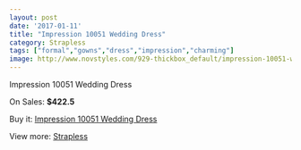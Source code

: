 ```yaml
---
layout: post
date: '2017-01-11'
title: "Impression 10051 Wedding Dress"
category: Strapless
tags: ["formal","gowns","dress","impression","charming"]
image: http://www.novstyles.com/929-thickbox_default/impression-10051-wedding-dress.jpg
---
```

Impression 10051 Wedding Dress

On Sales: **$422.5**
<a href="https://www.novstyles.com/en/strapless/538-impression-10051-wedding-dress.html"><amp-img layout="responsive" width="600" height="600" src="//www.novstyles.com/929-thickbox_default/impression-10051-wedding-dress.jpg" alt="Impression 10051 Wedding Dress 0" /></a>

Buy it: [Impression 10051 Wedding Dress](https://www.novstyles.com/en/strapless/538-impression-10051-wedding-dress.html "Impression 10051 Wedding Dress")

View more: [Strapless](https://www.novstyles.com/en/6-strapless "Strapless")